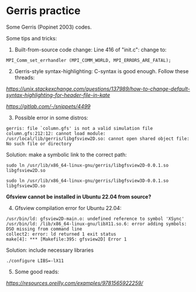 # Gerris practice

Some Gerris (Popinet 2003) codes.

Some tips and tricks:
1. Built-from-source code change:
Line 416 of "init.c":
change to:
```
MPI_Comm_set_errhandler (MPI_COMM_WORLD, MPI_ERRORS_ARE_FATAL);
```
2. Gerris-style syntax-highlighting:
C-syntax is good enough. Follow these threads:

*https://unix.stackexchange.com/questions/137989/how-to-change-default-syntax-highlighting-for-header-file-in-kate*

*https://gitlab.com/-/snippets/4499*

3. Possible error in some distros:
```
gerris: file `column.gfs' is not a valid simulation file
column.gfs:212:12: cannot load module: /usr/local/lib/gerris/libgfsview2D.so: cannot open shared object file: No such file or directory
```
Solution: make a symbolic link to the correct path:
```
sudo ln /usr/lib/x86_64-linux-gnu/gerris/libgfsview2D-0.0.1.so libgfsview2D.so

sudo ln /usr/lib/x86_64-linux-gnu/gerris/libgfsview3D-0.0.1.so libgfsview3D.so
```
**Gfsview cannot be installed in Ubuntu 22.04 from source?**

4. Gfsview compilation error for Ubuntu 22.04:
```
/usr/bin/ld: gfsview2D-main.o: undefined reference to symbol 'XSync'
/usr/bin/ld: /lib/x86_64-linux-gnu/libX11.so.6: error adding symbols: DSO missing from command line
collect2: error: ld returned 1 exit status
make[4]: *** [Makefile:395: gfsview2D] Error 1
```
Solution: include necessary libraries
```
./configure LIBS=-lX11
```

5. Some good reads:

*https://resources.oreilly.com/examples/9781565922259/*
